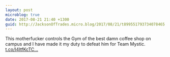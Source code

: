 ```yaml
---
layout: post
microblog: true
date: 2017-08-21 21:40 +1300
guid: http://JacksonOfTrades.micro.blog/2017/08/21/t899551793734078465.html
---
```

This motherfucker controls the Gym of the best damn coffee shop on campus and I have made it my duty to defeat him for Team Mystic. [t.co/I4ItfKcTC...](https://t.co/I4ItfKcTCe)
